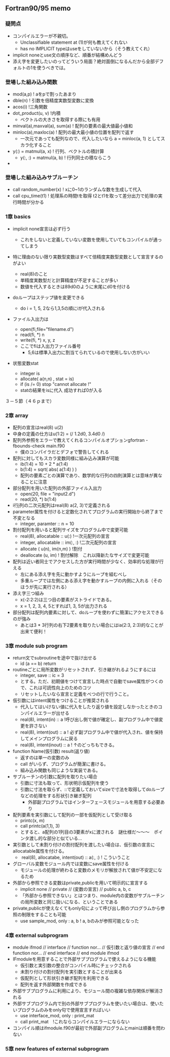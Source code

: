 ## Fortran90/95 memo

### 疑問点

- コンパイルエラーが不親切。
  - Unclassifiable statement at (1)が何も教えてくれない
  - has no IMPLICIT typeはuseをしていないから（そう教えてくれ）
- implicit noneとuse文の順序など、順番が結構めんどう
- 添え字を変更したいのってどういう局面？絶対面倒になるんだから全部デフォルトの1を使うべきでは。

### 登場した組み込み関数

- mod(a,p) ! aをpで割ったあまり
- dble(n) ! 引数を倍精度実数型変数に変換
- acos(i) !三角関数
- dot_product(u, v) !内積
  - ベクトルの大きさを取得する際にも有用
- minval(a),maxval(a), sum(a) ! 配列の要素の最大値最小値和
- minloc(a),maxloc(a) ! 配列の最大最小値の位置を配列で返す
  - 一次元であっても配列なので、代入したいなら a = minloc(a, 1) としてスカラ化すること
- y(:) = matmul(a, x) ! 行列、ベクトルの積計算
  - y(:, :) = matmul(a, b) ! 行列同士の積ならこう
- 

### 登場した組み込みサブルーチン

- call random_number(x) ! xに0~1のランダムな数を生成して代入
- call cpu_time(t1) ! 処理系の時間tを取得 t2とt1を取って差分出力で処理の実行時間が分かる

### 1章 basics

- implicit none宣言は必ず行う
  - これをしないと定義していない変数を使用していてもコンパイルが通ってしまう

- 特に理由のない限り実数型変数はすべて倍精度実数型変数として宣言するのがよい
  - real(8)のこと
  - 単精度実数型だと計算精度が不足することが多い
  - 数値を代入するときは89d0のように末尾にd0を付ける
- doループはステップ値を変更できる
  - do i = 1, 5, 2なら1,3,5の順にiが代入される

- ファイル入出力は
  - open(fi,file="filename.d")
  - read(fi, *) n
  - write(fi, *) x, y, z
  - ここでfiは入出力ファイル番号
    - 5,6は標準入出力に割当てられているので使用しない方がいい
- 状態変数stat
  - integer is
  - allocate( a(n,n) , stat = is)
  - if (is /= 0) stop "cannot allocate !"
  - statの結果をisに代入 成功すれば0が入る


３－５節（４６ｐまで）

### 2章 array

- 配列の宣言はreal(8) u(2)
- 中身の定義の仕方はu(1:2) = (/ 1.2d0, 3.4d0 /)
- 配列外参照をエラーで教えてくれるコンパイルオプションgfortran -fbounds-check main.f90
  - 僕のコンパイラだとデフォで警告してくれる
- 配列に対してもスカラ変数同様に組み込み演算が可能
  - ib(1:4) = 10 + 2 * a(1:4)
  - b(1:4) = sqrt( abs( a(1:4) ) )
  - 配列の要素ごとの演算であり、数学的な行列の四則演算とは意味が異なることに注意
- 部分配列を用いた配列の外部ファイル入出力
  - open(20, file = "input2.d") 
  - read(20, *)  b(1:4)
- i行j列の二次元配列はreal(8) a(2, 3)で定義される
- parameter属性を付けると定数化されてプログラムの実行開始から終了まで不変となる
  - integer, paramter :: n = 10
- 割付配列を用いると配列サイズをプログラム中で変更可能
  - real(8), allocatable :: u(:) !一次元配列の宣言
  - integer, allocatable :: im(:, :) !二次元配列の宣言
  - allocate ( u(n), im(n,m) ) !割付
  - deallocate (u, im) ! 割付解除　これ以降新たなサイズで変更可能
- 配列は近い者同士でアクセスした方が実行時間が少なく、効率的な処理が行える
  - 左にある添え字を先に動かすようにループを組むべし
  - 多重ループでは左側にある添え字を動かすループの内側に入れる（そのほうが先に実行される）
- 添え字三つ組み
  - x(-2:2:2)は三つ目の要素がストライドである。
  - x = 1, 2, 3, 4, 5とすれば1, 3, 5が出力される
- 部分配列は配列内要素に対して、doループを使わずに簡潔にアクセスできるのが強み
  - あとは3 * 3行列の右下2要素を取りたい場合にはia(2:3, 2:3)的なことが出来て便利！

### 3章 module sub program

- return文でsubroutineを途中で抜け出せる
  - id (a == b) return
- routineごとに局所変数がリセットされず、引き継がれるようにするには
  - integer, save :: ic = 3
  - とする。ただ、初期値をつけて宣言した時点で自動でsave属性がつくので、これは可読性向上のためのコツ
  - リセットしたいなら宣言と定義をべつの行で行うこと。
- 仮引数にはintent属性をつけることが推奨される
  - 代入してはいけない値に代入をしたり返り値を設定しなかったときのコンパイルエラーが出せる
  - real(8), intent(in) :: a !呼び出し側で値が確定し、副プログラム中で値変更を許さない
  - real(8), intent(out) :: a ! 必ず副プログラム中で値が代入され、値を保持してメインプログラムに戻る
  - real(8), intent(inout) :: a ! ↑のどっちもできる。
- function Name(仮引数) result(返り値)
  - 返すのは単一の変数のみ
  - call がいらず、プログラムが簡潔に書ける。
  - 組み込み関数も同じような実装である。
- サブルーチンの引数に配列を取りたい場合
  - 引数に寸法も取って、形状明示仮配列を使う
  - 引数に寸法を取らず、::で定義しておいてsizeで寸法を取得してdoループなどの処理をする形状引き継ぎ配列
    - 外部副プログラムではインターフェースモジュールを用意する必要あり
- 配列要素を実引数にして配列の一部を仮配列として受け取る
  - printc(x, m)
  - call printc(a(1,1), 3)
  - とすると、a配列の1列目の3要素がxに渡される　謎仕様だ～～～　ポインタ渡し的な部分と似ている...
- 実引数として未割り付けの割付配列を渡したい場合は、仮引数の宣言にallocatable属性を付ける。
  - ​	real(8), allocatabe, intent(out) :: a(:, :) ! こういうこと
- グローバル変数モジュール内では変数にsave属性を付ける
  - モジュールの処理が終わると変数のメモリが解放されて値が不安定になるため
- 外部から参照できる変数はprivate,publicを用いて明示的に宣言する
  - implicit none // private // (変数の宣言) // public a, b, c
  - 「外部から参照できない」とはつまり、module内の変数がサブルーチンの局所変数と同じ扱いになる、ということである
- private,publicが使えなくてもonly句によって呼び出し側のプログラムから参照の制限をすることも可能
  - use sample_mod, only : a, b ! a, bのみが参照可能となった

### 4章 external subprogram

- module ifmod // interface // function nor... // 仮引数と返り値の宣言 // end function nor... // end interface // end module ifmod
- IFmoduleを用意することで外部サブプログラムで使えるようになる機能
  - 仮引数と実引数の整合がコンパイル時にチェックされる
  - 未割り付けの割付配列を実引数とすることが出来る
  - 仮配列として形状引き継ぎ配列を利用できる
  - 配列を返す外部関数を作成できる
- 外部サブプログラムに利用により、モジュール間の複雑な依存関係が解消される
- 外部サブプログラム内で別の外部サブプログラムを使いたい場合は、使いたいプログラムのみをonly句で使用宣言すればいい
  - use interface_mod, only : print_mat
  - call print_mat　!これならコンパイルエラーにならない
- コンパイル順はifmodule.f90が最初で外部副プログラムとmainは順番を問わない

### 5章 new features of external subprogram

